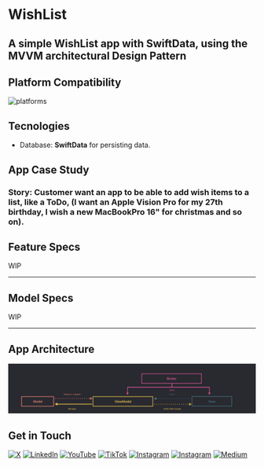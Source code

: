 # WishList

## A simple WishList app with SwiftData, using the MVVM architectural Design Pattern

## Platform Compatibility
![platforms](https://img.shields.io/badge/platforms-iPhone%20%7C%20iPad-lightgrey)

## Tecnologies

- Database: **SwiftData** for persisting data.

## App Case Study

### Story: Customer want an app to be able to add wish items to a list, like a ToDo, (I want an Apple Vision Pro for my 27th birthday, I wish a new MacBookPro 16" for christmas and so on).

## Feature Specs

WIP

---

## Model Specs

WIP

---


## App Architecture 

![](architecture.png)


## Get in Touch

[![X](https://img.shields.io/badge/X-Nicolò_Curioni-darkgrey.svg)](https://bit.ly/3KHu7Kk)
[![LinkedIn](https://img.shields.io/badge/LinkedIn-Nicolò_Curioni-blue.svg)](https://bit.ly/42AsPXY) 
[![YouTube](https://img.shields.io/badge/YouTube-Nicolò_Curioni-red.svg)](https://bit.ly/3P0ASa8) 
[![TikTok](https://img.shields.io/badge/TikTok-Nicolò_Curioni-darkgrey.svg)](https://bit.ly/45LlPZY)
[![Instagram](https://img.shields.io/badge/Instagram-Nicolò_Curioni-purple.svg)](https://bit.ly/3Uk9ln8)
[![Instagram](https://img.shields.io/badge/Instagram-Nicolò_Curioni-purple.svg)](https://bit.ly/3Uk9ln8)
[![Medium](https://img.shields.io/badge/Medium-Nicolò_Curioni-darkgrey.svg)](https://medium.com/@nicolo.curioni96)
